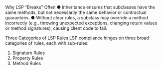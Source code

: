  Why LSP “Breaks” Often 
● Inheritance ensures that subclasses have the same methods, but not necessarily the 
same behavior or contractual guarantees. 
● Without clear rules, a subclass may override a method incorrectly (e.g., throwing 
unexpected exceptions, changing return values or method signatures), causing client 
code to fail.

Three Categories of LSP Rules 
LSP compliance hinges on three broad categories of rules, each with sub-rules: 
1. Signature Rules 
2. Property Rules 
3. Method Rules
